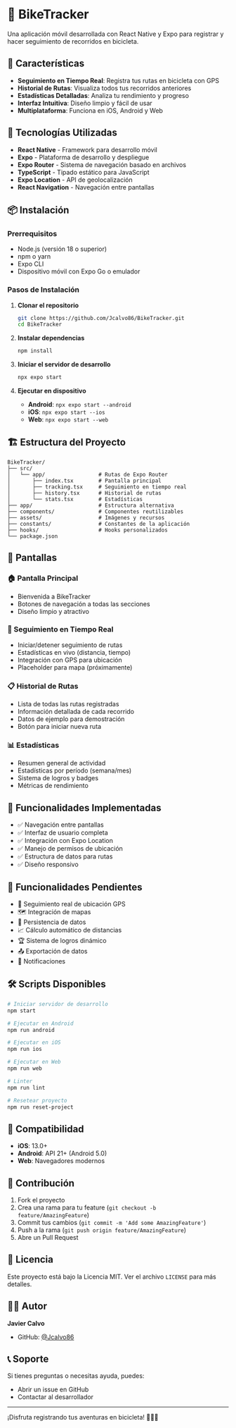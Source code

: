# 🚴 BikeTracker

Una aplicación móvil desarrollada con React Native y Expo para registrar y hacer seguimiento de recorridos en bicicleta.

## 📱 Características

- **Seguimiento en Tiempo Real**: Registra tus rutas en bicicleta con GPS
- **Historial de Rutas**: Visualiza todos tus recorridos anteriores
- **Estadísticas Detalladas**: Analiza tu rendimiento y progreso
- **Interfaz Intuitiva**: Diseño limpio y fácil de usar
- **Multiplataforma**: Funciona en iOS, Android y Web

## 🚀 Tecnologías Utilizadas

- **React Native** - Framework para desarrollo móvil
- **Expo** - Plataforma de desarrollo y despliegue
- **Expo Router** - Sistema de navegación basado en archivos
- **TypeScript** - Tipado estático para JavaScript
- **Expo Location** - API de geolocalización
- **React Navigation** - Navegación entre pantallas

## 📦 Instalación

### Prerrequisitos

- Node.js (versión 18 o superior)
- npm o yarn
- Expo CLI
- Dispositivo móvil con Expo Go o emulador

### Pasos de Instalación

1. **Clonar el repositorio**
   ```bash
   git clone https://github.com/Jcalvo86/BikeTracker.git
   cd BikeTracker
   ```

2. **Instalar dependencias**
   ```bash
   npm install
   ```

3. **Iniciar el servidor de desarrollo**
   ```bash
   npx expo start
   ```

4. **Ejecutar en dispositivo**
   - **Android**: `npx expo start --android`
   - **iOS**: `npx expo start --ios`
   - **Web**: `npx expo start --web`

## 🏗️ Estructura del Proyecto

```
BikeTracker/
├── src/
│   └── app/                 # Rutas de Expo Router
│       ├── index.tsx        # Pantalla principal
│       ├── tracking.tsx     # Seguimiento en tiempo real
│       ├── history.tsx      # Historial de rutas
│       └── stats.tsx        # Estadísticas
├── app/                     # Estructura alternativa
├── components/              # Componentes reutilizables
├── assets/                  # Imágenes y recursos
├── constants/               # Constantes de la aplicación
├── hooks/                   # Hooks personalizados
└── package.json
```

## 📱 Pantallas

### 🏠 Pantalla Principal
- Bienvenida a BikeTracker
- Botones de navegación a todas las secciones
- Diseño limpio y atractivo

### 🚴 Seguimiento en Tiempo Real
- Iniciar/detener seguimiento de rutas
- Estadísticas en vivo (distancia, tiempo)
- Integración con GPS para ubicación
- Placeholder para mapa (próximamente)

### 📋 Historial de Rutas
- Lista de todas las rutas registradas
- Información detallada de cada recorrido
- Datos de ejemplo para demostración
- Botón para iniciar nueva ruta

### 📊 Estadísticas
- Resumen general de actividad
- Estadísticas por período (semana/mes)
- Sistema de logros y badges
- Métricas de rendimiento

## 🔧 Funcionalidades Implementadas

- ✅ Navegación entre pantallas
- ✅ Interfaz de usuario completa
- ✅ Integración con Expo Location
- ✅ Manejo de permisos de ubicación
- ✅ Estructura de datos para rutas
- ✅ Diseño responsivo

## 🚧 Funcionalidades Pendientes

- 🔄 Seguimiento real de ubicación GPS
- 🗺️ Integración de mapas
- 💾 Persistencia de datos
- 📈 Cálculo automático de distancias
- 🏆 Sistema de logros dinámico
- 📤 Exportación de datos
- 🔔 Notificaciones

## 🛠️ Scripts Disponibles

```bash
# Iniciar servidor de desarrollo
npm start

# Ejecutar en Android
npm run android

# Ejecutar en iOS
npm run ios

# Ejecutar en Web
npm run web

# Linter
npm run lint

# Resetear proyecto
npm run reset-project
```

## 📱 Compatibilidad

- **iOS**: 13.0+
- **Android**: API 21+ (Android 5.0)
- **Web**: Navegadores modernos

## 🤝 Contribución

1. Fork el proyecto
2. Crea una rama para tu feature (`git checkout -b feature/AmazingFeature`)
3. Commit tus cambios (`git commit -m 'Add some AmazingFeature'`)
4. Push a la rama (`git push origin feature/AmazingFeature`)
5. Abre un Pull Request

## 📄 Licencia

Este proyecto está bajo la Licencia MIT. Ver el archivo `LICENSE` para más detalles.

## 👨‍💻 Autor

**Javier Calvo**
- GitHub: [@Jcalvo86](https://github.com/Jcalvo86)

## 📞 Soporte

Si tienes preguntas o necesitas ayuda, puedes:
- Abrir un issue en GitHub
- Contactar al desarrollador

---

¡Disfruta registrando tus aventuras en bicicleta! 🚴‍♂️✨